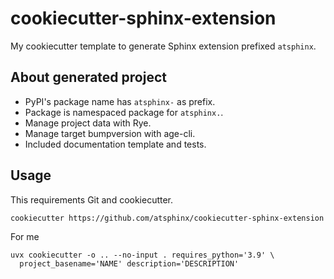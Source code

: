 # cookiecutter-sphinx-extension

My cookiecutter template to generate Sphinx extension prefixed `atsphinx`.

## About generated project

- PyPI's package name has `atsphinx-` as prefix.
- Package is namespaced package for `atsphinx.`.
- Manage project data with Rye.
- Manage target bumpversion with age-cli.
- Included documentation template and tests.

## Usage

This requirements Git and cookiecutter.

```console
cookiecutter https://github.com/atsphinx/cookiecutter-sphinx-extension
```

For me

```
uvx cookiecutter -o .. --no-input . requires_python='3.9' \
  project_basename='NAME' description='DESCRIPTION'
```
